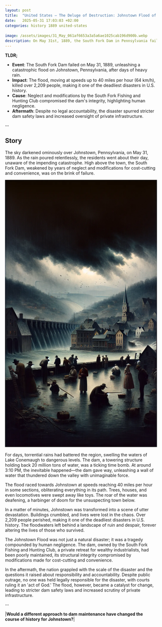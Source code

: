 ```yaml
---
layout: post
title:  "United States – The Deluge of Destruction: Johnstown Flood of 1889"
date:   2025-05-31 17:03:03 +02:00
categories: history 1889 united-states

image: /assets/images/31_May_061af6653a3a5a6ae1025cab196d900b.webp
description: On May 31st, 1889, the South Fork Dam in Pennsylvania failed, causing a catastrophic flood that killed over 2,200 people in Johnstown, Pennsylvania. It was one of the deadliest disasters in U.S. history.
---
```


**TLDR;**
- **Event**: The South Fork Dam failed on May 31, 1889, unleashing a catastrophic flood on Johnstown, Pennsylvania, after days of heavy rain.
- **Impact**: The flood, moving at speeds up to 40 miles per hour (64 km/h), killed over 2,209 people, making it one of the deadliest disasters in U.S. history.
- **Cause**: Neglect and modifications by the South Fork Fishing and Hunting Club compromised the dam's integrity, highlighting human negligence.
- **Aftermath**: Despite no legal accountability, the disaster spurred stricter dam safety laws and increased oversight of private infrastructure.

--


## Story
The sky darkened ominously over Johnstown, Pennsylvania, on May 31, 1889. As the rain poured relentlessly, the residents went about their day, unaware of the impending catastrophe. High above the town, the South Fork Dam, weakened by years of neglect and modifications for cost-cutting and convenience, was on the brink of failure.

![Image](/assets/images/31_May_061af6653a3a5a6ae1025cab196d900b.webp)

For days, torrential rains had battered the region, swelling the waters of Lake Conemaugh to dangerous levels. The dam, a towering structure holding back 20 million tons of water, was a ticking time bomb. At around 3:10 PM, the inevitable happened—the dam gave way, unleashing a wall of water that thundered down the valley with unimaginable force.

The flood raced towards Johnstown at speeds reaching 40 miles per hour in some sections, obliterating everything in its path. Trees, houses, and even locomotives were swept away like toys. The roar of the water was deafening, a harbinger of doom for the unsuspecting town below.

In a matter of minutes, Johnstown was transformed into a scene of utter devastation. Buildings crumbled, and lives were lost in the chaos. Over 2,209 people perished, making it one of the deadliest disasters in U.S. history. The floodwaters left behind a landscape of ruin and despair, forever altering the lives of those who survived.

The Johnstown Flood was not just a natural disaster; it was a tragedy compounded by human negligence. The dam, owned by the South Fork Fishing and Hunting Club, a private retreat for wealthy industrialists, had been poorly maintained, its structural integrity compromised by modifications made for cost-cutting and convenience.

In the aftermath, the nation grappled with the scale of the disaster and the questions it raised about responsibility and accountability. Despite public outrage, no one was held legally responsible for the disaster, with courts ruling it an 'act of God.' The flood, however, became a catalyst for change, leading to stricter dam safety laws and increased scrutiny of private infrastructure.


--

|**Would a different approach to dam maintenance have changed the course of history for Johnstown?**|

